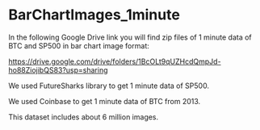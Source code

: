 # BarChartImages_1minute

In the following Google Drive link you will find zip files of 1 minute data of BTC and SP500 in bar chart image format:

https://drive.google.com/drive/folders/1BcOLt9qUZHcdQmpJd-ho88ZiojibQS83?usp=sharing

We used FutureSharks library to get 1 minute data of SP500.

We used Coinbase to get 1 minute data of BTC from 2013.

This dataset includes about 6 million images.
